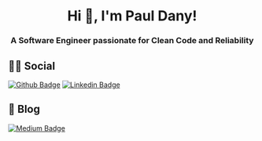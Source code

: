 <h1 align="center">Hi 👋, I'm Paul Dany!</h1>
<h3 align="center">A Software Engineer passionate for Clean Code and Reliability</h3>

## 👨👩 Social

[![Github Badge](https://img.shields.io/badge/-Github-000?style=flat-square&logo=Github&logoColor=white&link=https://github.com/PDFAtauchi)](https://github.com/PDFAtauchi)
[![Linkedin Badge](https://img.shields.io/badge/-LinkedIn-blue?style=flat-square&logo=Linkedin&logoColor=white&link=https://www.linkedin.com/in/paul-dany-flores-atauchi/)](https://www.linkedin.com/in/paul-dany-flores-atauchi/)

## 📝 Blog
[![Medium Badge](https://img.shields.io/badge/Medium-12100E?style=for-the-badge&logo=medium&logoColor=white&link=https://medium.com/@floresatauchi)](https://medium.com/@floresatauchi)
